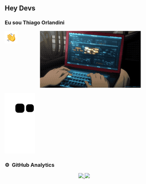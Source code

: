 ## Hey Devs
### Eu sou Thiago Orlandini
<img alt="Hand Wave" src="./assets/Hand%20Wave.gif" width='40' align="left"/> 

<p align="center">
  <img alt="Program" src="./assets/program.gif" height=180em />
</p>

 ![snake gif](https://github.com/ThiagoOrlandini/ThiagoOrlandini/blob/output/github-contribution-grid-snake.svg)

### ⚙️ &nbsp;GitHub Analytics

<p align="center">
<a href="https://github.com/ThiagoOrlandini/github-readme-stats">
  <img height=180em src="https://github-readme-stats.vercel.app/api?username=ThiagoOrlandini&show_icons=true&theme=dark&bg_color=00000000" />
  <img height=180em src="https://github-readme-stats.vercel.app/api/top-langs?username=ThiagoOrlandini&layout=compact&langs_count=8&card_width=320" />
</a>
</p>
